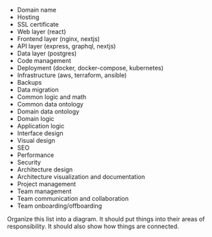 - Domain name
- Hosting
- SSL certificate
- Web layer (react)
- Frontend layer (nginx, nextjs)
- API layer (express, graphql, nextjs)
- Data layer (postgres)
- Code management
- Deployment (docker, docker-compose, kubernetes)
- Infrastructure (aws, terraform, ansible)
- Backups
- Data migration
- Common logic and math
- Common data ontology
- Domain data ontology
- Domain logic
- Application logic
- Interface design
- Visual design
- SEO
- Performance
- Security
- Architecture design
- Architecture visualization and documentation
- Project management
- Team management
- Team communication and collaboration
- Team onboarding/offboarding

Organize this list into a diagram. It should put things into their areas of responsibility. It should also show how things are connected.


